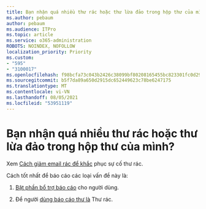 ```yaml
---
title: Bạn nhận quá nhiều thư rác hoặc thư lừa đảo trong hộp thư của mình?
ms.author: pebaum
author: pebaum
ms.audience: ITPro
ms.topic: article
ms.service: o365-administration
ROBOTS: NOINDEX, NOFOLLOW
localization_priority: Priority
ms.custom:
- "595"
- "3100017"
ms.openlocfilehash: f98bcfa73c043b2426c38099bf80208165455bc823301fc0d296cc32200e539a
ms.sourcegitcommit: b5f7da89a650d2915dc652449623c78be6247175
ms.translationtype: MT
ms.contentlocale: vi-VN
ms.lasthandoff: 08/05/2021
ms.locfileid: "53951119"
---
```

# <a name="are-you-getting-too-much-spam-or-phish-in-your-mailbox"></a>Bạn nhận quá nhiều thư rác hoặc thư lừa đảo trong hộp thư của mình?

Xem [Cách giảm email rác để khắc](https://docs.microsoft.com/microsoft-365/security/office-365-security/anti-spam-protection) phục sự cố thư rác.
  
Cách tốt nhất để báo cáo các loại vấn đề này là:
  
1. [Bật phần bổ trợ báo cáo](https://docs.microsoft.com/microsoft-365/security/office-365-security/enable-the-report-message-add-in) cho người dùng.

2. Để người [dùng báo cáo thư là](https://support.office.com/article/b5caa9f1-cdf3-4443-af8c-ff724ea719d2) Thư rác.

